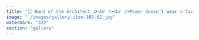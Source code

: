 ```yaml
---
title: "🪞 Hand of the Architect 🪙<br /><br />Power doesn’t wear a face. It doesn’t shout. It moves.<br /><br />Quietly. Elegantly. Through fog. Through consensus. Through default.<br /><br />What you’re seeing isn’t control. It’s choreography. The script is older than names.<br /><br />And yet— You keep reaching for it. As if by recognizing the hand, you’ll rewrite the stage."
image: "./images/gallery-item-393-02.jpg"
watermark: "422"
section: "gallery"
---
```

